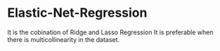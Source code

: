 # Elastic-Net-Regression
It is the cobination of Ridge and Lasso Regression
It is preferable when there is multicollinearity in the dataset.
